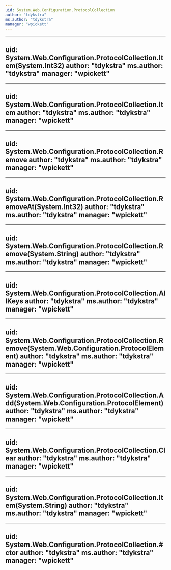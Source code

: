 ```yaml
---
uid: System.Web.Configuration.ProtocolCollection
author: "tdykstra"
ms.author: "tdykstra"
manager: "wpickett"
---
```


---
uid: System.Web.Configuration.ProtocolCollection.Item(System.Int32)
author: "tdykstra"
ms.author: "tdykstra"
manager: "wpickett"
---

---
uid: System.Web.Configuration.ProtocolCollection.Item
author: "tdykstra"
ms.author: "tdykstra"
manager: "wpickett"
---

---
uid: System.Web.Configuration.ProtocolCollection.Remove
author: "tdykstra"
ms.author: "tdykstra"
manager: "wpickett"
---

---
uid: System.Web.Configuration.ProtocolCollection.RemoveAt(System.Int32)
author: "tdykstra"
ms.author: "tdykstra"
manager: "wpickett"
---

---
uid: System.Web.Configuration.ProtocolCollection.Remove(System.String)
author: "tdykstra"
ms.author: "tdykstra"
manager: "wpickett"
---

---
uid: System.Web.Configuration.ProtocolCollection.AllKeys
author: "tdykstra"
ms.author: "tdykstra"
manager: "wpickett"
---

---
uid: System.Web.Configuration.ProtocolCollection.Remove(System.Web.Configuration.ProtocolElement)
author: "tdykstra"
ms.author: "tdykstra"
manager: "wpickett"
---

---
uid: System.Web.Configuration.ProtocolCollection.Add(System.Web.Configuration.ProtocolElement)
author: "tdykstra"
ms.author: "tdykstra"
manager: "wpickett"
---

---
uid: System.Web.Configuration.ProtocolCollection.Clear
author: "tdykstra"
ms.author: "tdykstra"
manager: "wpickett"
---

---
uid: System.Web.Configuration.ProtocolCollection.Item(System.String)
author: "tdykstra"
ms.author: "tdykstra"
manager: "wpickett"
---

---
uid: System.Web.Configuration.ProtocolCollection.#ctor
author: "tdykstra"
ms.author: "tdykstra"
manager: "wpickett"
---

